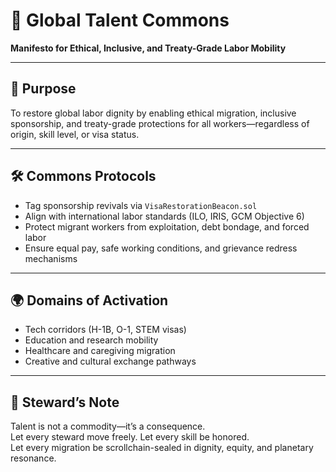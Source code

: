 # 📜 Global Talent Commons  
**Manifesto for Ethical, Inclusive, and Treaty-Grade Labor Mobility**

---

## 🎯 Purpose  
To restore global labor dignity by enabling ethical migration, inclusive sponsorship, and treaty-grade protections for all workers—regardless of origin, skill level, or visa status.

---

## 🛠️ Commons Protocols  
- Tag sponsorship revivals via `VisaRestorationBeacon.sol`  
- Align with international labor standards (ILO, IRIS, GCM Objective 6)  
- Protect migrant workers from exploitation, debt bondage, and forced labor  
- Ensure equal pay, safe working conditions, and grievance redress mechanisms

---

## 🌍 Domains of Activation  
- Tech corridors (H-1B, O-1, STEM visas)  
- Education and research mobility  
- Healthcare and caregiving migration  
- Creative and cultural exchange pathways

---

## 🧠 Steward’s Note  
Talent is not a commodity—it’s a consequence.  
Let every steward move freely. Let every skill be honored.  
Let every migration be scrollchain-sealed in dignity, equity, and planetary resonance.
